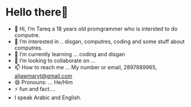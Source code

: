 # Hello there👋

- 👋 Hi, I’m Tareq a 18 years old promgrammer who is intersted to do computre.
- 👀 I’m interested in .. disgan, computres, coding and some stuff about computres. 
- 🌱 I’m currently learning ... coding and disgan
- 💞️ I’m looking to collaborate on ...
- 📫 How to reach me ... My number or email, 2897889965, aljawmaryt@gmail.com
- 😄 Pronouns: ... He/Him
- ⚡ fun and fact....
- I speak Arabic and English.

<!---
aljawmaryt/aljawmaryt is a ✨ special ✨ repository because its `README.md` (this file) appears on your GitHub profile.
You can click the Preview link to take a look at your changes.
--->

